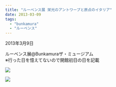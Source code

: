 ```yaml
---
title: "ルーベンス展 栄光のアントワープと原点のイタリア"
date: 2013-03-09
tags: 
  - "bunkamura"
  - "ルーベンス"
---
```


2013年3月9日

ルーベンス展@Bunkamuraザ・ミュージアム  
※行った日を憶えてないので開館初日の日を記載

![](assets/images/museum/2013-03-09-Rubens-1/image.jpg)

![](assets/images/museum/2013-03-09-Rubens-1/image-1.jpg)
